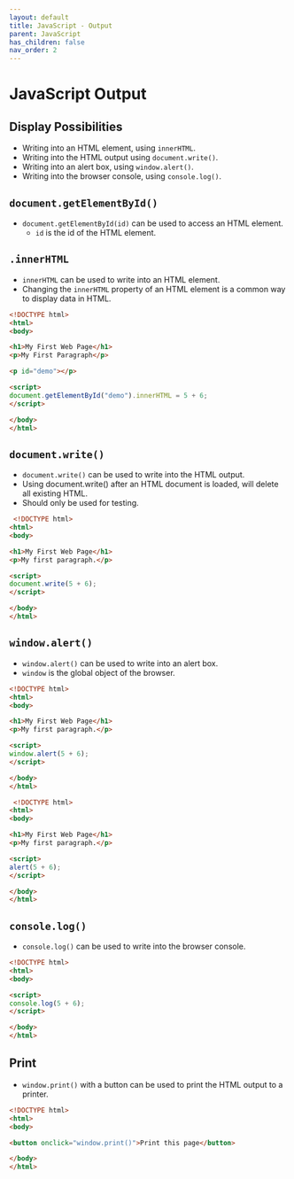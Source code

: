 ```yaml
---
layout: default
title: JavaScript - Output
parent: JavaScript
has_children: false
nav_order: 2
---
```


# JavaScript Output
## Display Possibilities
- Writing into an HTML element, using `innerHTML`.
- Writing into the HTML output using `document.write()`.
- Writing into an alert box, using `window.alert()`.
- Writing into the browser console, using `console.log()`.

## `document.getElementById()`
- `document.getElementById(id)` can be used to access an HTML element.
  - `id` is the id of the HTML element.

## `.innerHTML`
- `innerHTML` can be used to write into an HTML element.
- Changing the `innerHTML` property of an HTML element is a common way to display data in HTML.

```html
<!DOCTYPE html>
<html>
<body>

<h1>My First Web Page</h1>
<p>My First Paragraph</p>

<p id="demo"></p>

<script>
document.getElementById("demo").innerHTML = 5 + 6;
</script>

</body>
</html>
```

## `document.write()`
- `document.write()` can be used to write into the HTML output.
- Using document.write() after an HTML document is loaded, will delete all existing HTML.
- Should only be used for testing.

```html
 <!DOCTYPE html>
<html>
<body>

<h1>My First Web Page</h1>
<p>My first paragraph.</p>

<script>
document.write(5 + 6);
</script>

</body>
</html>
```

## `window.alert()`
- `window.alert()` can be used to write into an alert box.
- `window` is the global object of the browser.

```html
<!DOCTYPE html>
<html>
<body>

<h1>My First Web Page</h1>
<p>My first paragraph.</p>

<script>
window.alert(5 + 6);
</script>

</body>
</html>
```
```html
 <!DOCTYPE html>
<html>
<body>

<h1>My First Web Page</h1>
<p>My first paragraph.</p>

<script>
alert(5 + 6);
</script>

</body>
</html>
```

## `console.log()`
- `console.log()` can be used to write into the browser console.

```html
<!DOCTYPE html>
<html>
<body>

<script>
console.log(5 + 6);
</script>

</body>
</html>
```

## Print
- `window.print()` with a button can be used to print the HTML output to a printer.

```html
<!DOCTYPE html>
<html>
<body>

<button onclick="window.print()">Print this page</button>

</body>
</html>
```